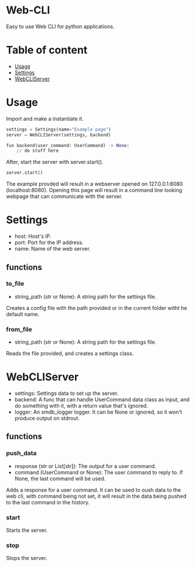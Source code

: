 # Web-CLI
Easy to use Web CLI for python applications.

# Table of content
 - [Usage](#usage)
 - [Settings](#settings)
 - [WebCLIServer](#webcliserver)

# Usage
Import and make a instantiate it. 
```python
settings = Settings(name="Example page")
server = WebCLIServer(settings, backend)

fun backend(user_command: UserCommand) -> None:
    // do stuff here
```

After, start the server with server.start().

```python
server.start()
```

The example provded will result in a webserver opened on 127.0.0.1:8080 (localhost:8080). Opening this page will result in a command line looking webpage that can communicate with the server.

# Settings
 - host: Host's IP.
 - port: Port for the IP address.
 - name: Name of the web server.

## functions

### to_file
 - string_path (str or None): A string path for the settings file.

Creates a config file with the path provided or in the current folder witht he default name. 

### from_file
 - string_path (str or None): A string path for the settings file.

Reads the file provided, and creates a settings class.

# WebCLIServer
 - settings: Settings data to set up the server.
 - backend: A func that can handle UserCommand data class as input, and do something with it, with a return value that's ignored.
 - logger: An smdb_logger logger. It can be None or ignored, so it won't produce output on stdrout.

## functions

### push_data
 - response (str or List[str]): The output for a user command.
 - command (UserCommand or None): The user command to reply to. If None, the last command will be used.

Adds a response for a user command. It can be used to oush data to the web cli, with command being not set, it will result in the data being pushed to the last command in the history.

### start
Starts the server.

### stop
Stops the server.